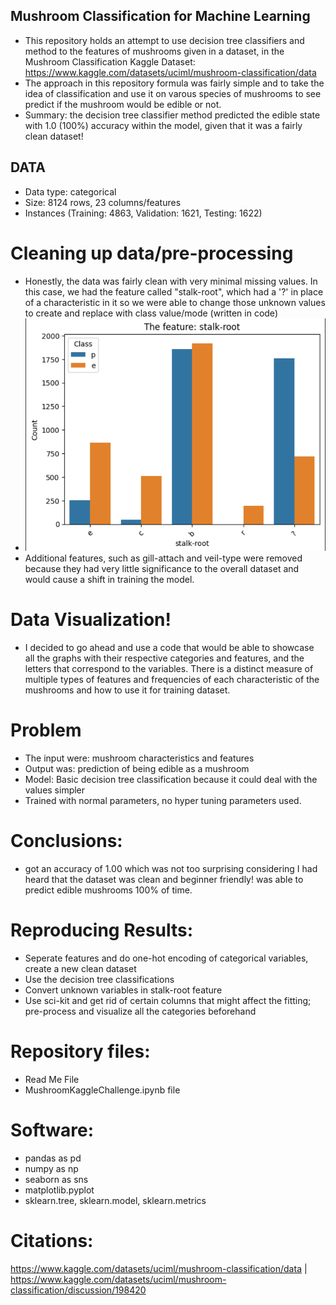 ## Mushroom Classification for Machine Learning
* This repository holds an attempt to use decision tree classifiers and method to the features of mushrooms given in a dataset, in the Mushroom Classification Kaggle Dataset: https://www.kaggle.com/datasets/uciml/mushroom-classification/data
* The approach in this repository formula was fairly simple and to take the idea of classification and use it on varous species of mushrooms to see predict if the mushroom would be edible or not.
* Summary: the decision tree classifier method predicted the edible state with 1.0 (100%) accuracy within the model, given that it was a fairly clean dataset!
## DATA
* Data type: categorical
* Size: 8124 rows, 23 columns/features
* Instances (Training: 4863, Validation: 1621, Testing: 1622)
# Cleaning up data/pre-processing
* Honestly, the data was fairly clean with very minimal missing values. In this case, we had the feature called "stalk-root", which had a '?' in place of a characteristic in it so we were able to change those unknown values to create and replace with class value/mode (written in code)
* ![stalk picture](stalk.png)
* Additional features, such as gill-attach and veil-type were removed because they had very little significance to the overall dataset and would cause a shift in training the model.
# Data Visualization!
* I decided to go ahead and use a code that would be able to showcase all the graphs with their respective categories and features, and the letters that correspond to the variables. There is a distinct measure of multiple types of features and frequencies of each characteristic of the mushrooms and how to use it for training dataset.
# Problem
* The input were: mushroom characteristics and features
* Output was: prediction of being edible as a mushroom
* Model: Basic decision tree classification because it could deal with the values simpler
* Trained with normal parameters, no hyper tuning parameters used.
# Conclusions:
* got an accuracy of 1.00 which was not too surprising considering I had heard that the dataset was clean and beginner friendly! was able to predict edible mushrooms 100% of time.
# Reproducing Results:
* Seperate features and do one-hot encoding of categorical variables, create a new clean dataset
* Use the decision tree classifications
* Convert unknown variables in stalk-root feature
* Use sci-kit and get rid of certain columns that might affect the fitting; pre-process and visualize all the categories beforehand
# Repository files:
* Read Me File
* MushroomKaggleChallenge.ipynb file
# Software:
* pandas as pd
* numpy as np
* seaborn as sns
* matplotlib.pyplot
* sklearn.tree, sklearn.model, sklearn.metrics
# Citations: 
https://www.kaggle.com/datasets/uciml/mushroom-classification/data | 
https://www.kaggle.com/datasets/uciml/mushroom-classification/discussion/198420 
